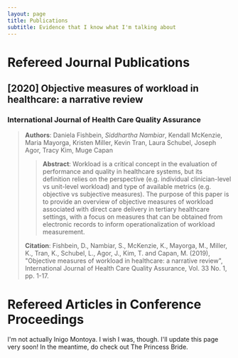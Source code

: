 ```yaml
---
layout: page
title: Publications
subtitle: Evidence that I know what I'm talking about
---
```


# Refereed Journal Publications

## [2020] Objective measures of workload in healthcare: a narrative review
### International Journal of Health Care Quality Assurance
> **Authors**: Daniela Fishbein, *Siddhartha Nambiar*, Kendall McKenzie, Maria Mayorga, Kristen Miller, Kevin Tran, Laura Schubel, Joseph Agor, Tracy Kim, Muge Capan
>
>> **Abstract**: Workload is a critical concept in the evaluation of performance and quality in healthcare systems, but its definition relies on the perspective (e.g. individual clinician-level vs unit-level workload) and type of available metrics (e.g. objective vs subjective measures). The purpose of this paper is to provide an overview of objective measures of workload associated with direct care delivery in tertiary healthcare settings, with a focus on measures that can be obtained from electronic records to inform operationalization of workload measurement.
>
> **Citation**: Fishbein, D., Nambiar, S., McKenzie, K., Mayorga, M., Miller, K., Tran, K., Schubel, L., Agor, J., Kim, T. and Capan, M. (2019), "Objective measures of workload in healthcare: a narrative review", International Journal of Health Care Quality Assurance, Vol. 33 No. 1, pp. 1-17.

# Refereed Articles in Conference Proceedings

I'm not actually Inigo Montoya. I wish I was, though. I'll update this page very soon! In the meantime, do check out The Princess Bride. 